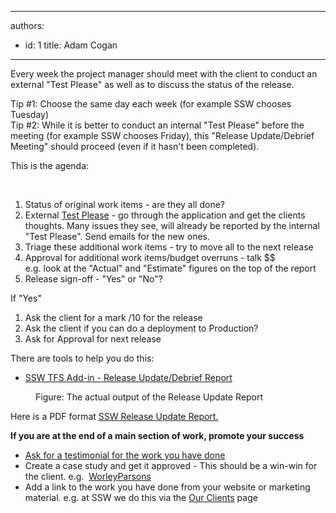 

---
authors:
  - id: 1
    title: Adam Cogan
---




<span class='intro'> 
  <p>Every week&#160;the project manager should meet with the client to conduct an external &quot;Test Please&quot; as well as to discuss the status of the release. <br></p>
<p>Tip #1&#58; Choose the same day each week (for example SSW chooses Tuesday)<br>
Tip #2&#58; While it is better to conduct an internal &quot;Test Please&quot; before the meeting (for example SSW chooses Friday), this &quot;Release Update/Debrief Meeting&quot; should proceed (even if it hasn't been completed).</p>
<p>This is the agenda&#58;</p>
​ </span>


  <ol>
    <li>Status of original work items - are they all done? </li>
    <li>External <a href="/Pages/InternalTestPlease.aspx">Test Please</a> - go through the application and get the clients thoughts. Many&#160;issues they&#160;see, will already be reported by the internal &quot;Test Please&quot;. Send emails for the new ones. </li>
    <li>Triage these additional work items - try to move all to the next release </li>
    <li>Approval for additional work items/budget overruns&#160;- talk $$ <br>
    e.g. look at the &quot;Actual&quot; and &quot;Estimate&quot; figures on the top of the report </li>
    <li>Release sign-off - &quot;Yes&quot; or &quot;No&quot;? </li>
</ol>
<p>If &quot;Yes&quot;</p>
<ol>
    <li>Ask the client for a mark /10 for the release </li>
    <li>Ask the client if you can do a deployment to Production? </li>
    <li>Ask for Approval for next release &#160; </li>
</ol>
<p>There are tools to help you do this&#58;</p>
<ul>
    <li><a href="http&#58;//www.ssw.com.au/ssw/AgileTemplate/UserGuide.aspx#ReleaseUpdate">SSW TFS Add-in - Release Update/Debrief Report</a> </li>
</ul>
<dl class="image">
    <dt><img src="/PublishingImages/ProgressReport_small.jpg" border="0" alt="" style="border-width&#58;0px;border-style&#58;solid;" /> </dt>
    <dd>Figure&#58; The actual output of the Release Update Report </dd>
</dl>
<p>Here is a&#160;PDF format <a href="http&#58;//www.ssw.com.au/ssw/AgileTemplate/Sample/Reports.zip">SSW Release Upd​​ate Report.</a></p>
<p><strong>If you are at the end of a main section of work, promote your success </strong></p>
<ul>
    <li><a name="Ask for a testimonial for the work you have done" id="Ask for a testimonial for the work you have done" href="/_layouts/15/FIXUPREDIRECT.ASPX?WebId=3dfc0e07-e23a-4cbb-aac2-e778b71166a2&amp;TermSetId=07da3ddf-0924-4cd2-a6d4-a4809ae20160&amp;TermId=c14a312e-5c0d-489f-80e1-8722fd99d607">Ask for&#160;a testimonial for the work you have done</a> </li>
    <li>Create a case study and get it approved - This should be a win-win for the client.&#160;e.g.&#160;&#160;<a href="https&#58;//www.ssw.com.au/ssw/Consulting/Case-Study/WorleyParsons.aspx">WorleyP​arsons</a> </li>
    <li>Add&#160;a link to the work you have done from your website or marketing material. e.g.&#160;at SSW we do this via the&#160;<a href="http&#58;//www.ssw.com.au/ssw/Company/OurClients.aspx">Our Clients</a> page </li>
</ul>
​


